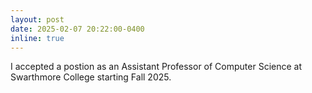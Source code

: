 ```yaml
---
layout: post
date: 2025-02-07 20:22:00-0400
inline: true
---
```


I accepted a postion as an Assistant Professor of Computer Science at Swarthmore College starting Fall 2025.
